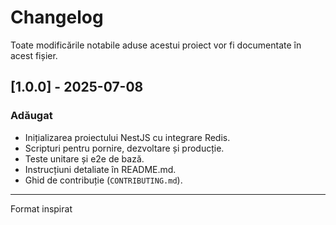 # Changelog

Toate modificările notabile aduse acestui proiect vor fi documentate în acest fișier.

## [1.0.0] - 2025-07-08
### Adăugat
- Inițializarea proiectului NestJS cu integrare Redis.
- Scripturi pentru pornire, dezvoltare și producție.
- Teste unitare și e2e de bază.
- Instrucțiuni detaliate în README.md.
- Ghid de contribuție (`CONTRIBUTING.md`).

---

Format inspirat
